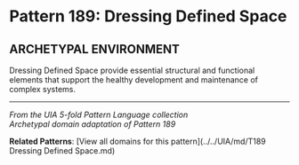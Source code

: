 # Pattern 189: Dressing Defined Space

## ARCHETYPAL ENVIRONMENT

Dressing Defined Space provide essential structural and functional elements that support the healthy development and maintenance of complex systems.

---

*From the UIA 5-fold Pattern Language collection*  
*Archetypal domain adaptation of Pattern 189*

**Related Patterns**: [View all domains for this pattern](../../UIA/md/T189 Dressing Defined Space.md)